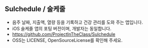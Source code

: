 ## Sulchedule / 술케줄

- 음주 날짜, 지출액, 열량 등을 기록하고 건강 관리를 도와 주는 앱입니다.
- iOS 술케줄 앱의 포팅 버전이며, 개발자는 동일합니다.
- https://github.com/ProjectInTheClass/Sulchedule
- OSS는 LICENSE, OpenSourceLicense를 확인해 주세요.

